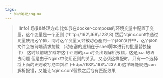 ```yaml
---
tags:
  - 知识笔记/Nginx
---
```

>[!Info] 场景&处理方式
>比如我在docker-compose的环境变量中配置了变量，这个变量是一个正则 (^http://192\\.168\\.123\\.8)
>然后Nginx.conf中通过变量使用这个值，同时这个变量又会被动态塞到一个json文件中，这个json文件会被前端请求加载
（动态塞的逻辑在于shell脚本进行的批量替换操作）
这时候前端加载带这个正则的json时会出现解析报错，这是json的语法问题
但是由于Nginx中使用正则的关系，又必须这样配时，只有一个选择将上面的正则改写成四斜杠
(^http://192\\\\.168\\\\.123\\\\.8)这样既能规避json解析报错，又能让Nginx.conf替换之后抱有匹配效果